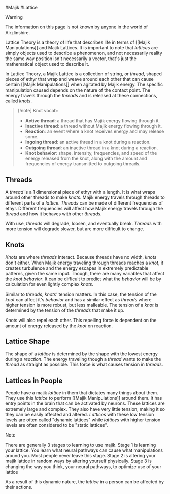 #Majik #Lattice

> [!warning] 
> The information on this page is not known by anyone in the world of Airzlinshire.

Lattice Theory is a theory of life that describes life in terms of [[Majik Manipulations]] and Majik Lattices. It is important to note that *lattices* are simply objects used to describe a phenomenon, and not necessarily reality the same way position isn't necessarily a vector, that's just the mathematical object used to describe it.

In Lattice Theory, a Majik Lattice is a collection of string, or *thread*, shaped pieces of ethyr that wrap and weave around each other that can cause certain [[Majik Manipulations]] when agitated by Majik energy. The specific manipulation caused depends on the nature of the contact point. The energy travels through the *threads* and is released at these connections, called *knots*.

>[!note] Knot vocab:
> - **Active thread**: a thread that has Majik energy flowing through it.
> - **Inactive thread**: a thread without Majik energy flowing through it.
> - **Reaction**: an event where a knot receives energy and may release some.
> - **Ingoing thread**: an active thread in a knot during a reaction.
> - **Outgoing thread**: an inactive thread in a knot during a reaction.
> - **Knot behavior**: shape, intensity, frequencies, and speed of the energy released from the knot, along with the amount and frequencies of energy transmitted to outgoing threads.
## Threads
A *thread* is a 1 dimensional piece of ethyr with a length. It is what wraps around other threads to make *knots*. Majik energy travels through threads to different parts of a *lattice*. *Threads* can be made of different frequencies of ethyr. Different frequencies will affect how Majik energy travels through the *thread* and how it behaves with other *threads*.

With use, *threads* will degrade, loosen, and eventually break. *Threads* with more tension will degrade slower, but are more difficult to change.
## Knots
*Knots* are where *threads* interact. Because threads have no width, *knots* don't either. When Majik energy traveling through threads reaches a *knot*, it creates turbulence and the energy escapes in extremely predictable patterns, given the same input. Though, there are many variables that affect the *knot behavior*. It can be difficult to predict what the *behavior* will be by calculation for even lightly complex *knots*.

Similar to *threads*, *knots'* tension matters. In this case, the tension of the *knot* can affect it's *behavior* and has a similar effect as *threads* where higher tension is more robust, but less malleable. The tension of a *knot* is determined by the tension of the *threads* that make it up.

Knots will also repel each other. This repelling force is dependent on the amount of energy released by the *knot* on reaction.
## Lattice Shape
The shape of a *lattice* is determined by the shape with the lowest energy during a *reaction*. The energy traveling though a *thread* wants to make the *thread* as straight as possible. This force is what causes tension in *threads*.
## Lattices in People
People have a majik *lattice* in them that dictates many things about them. They use this *lattice* to perform [[Majik Manipulations]] around them. It has entry points in the brain that can be activated by neurons. These lattices are extremely large and complex. They also have very little tension, making it so they can be easily affected and altered. *Lattices* with these low tension levels are often called "dynamic lattices" while *lattices* with higher tension levels are often considered to be "static lattices".

> [!note]
>There are generally 3 stages to learning to use majik. Stage 1 is learning your lattice. You learn what neural pathways can cause what manipulations around you. Most people never leave this stage. Stage 2 is altering your majik lattice in random ways by altering yourself physically. Stage 3 is changing the way you think, your neural pathways, to optimize use of your lattice

As a result of this dynamic nature, the *lattice* in a person can be affected by their actions.